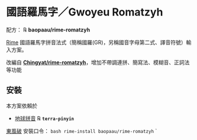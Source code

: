 # 國語羅馬字／Gwoyeu Romatzyh

配方： ℞ **baopaau/rime-romatzyh**

[Rime](http://rime.im) 國語羅馬字拼音法式（簡稱國羅(GR)，另稱國音字母第二式、譯音符號）輸入方案。
    
改編自 [**Chingyat/rime-romatzyh**](https://github.com/Chingyat/rime-romatzyh)，增加不帶調連拼、簡寫法、模糊音、正詞法等功能

## 安裝

本方案依賴於

  - [地球拼音](https://github.com/rime/rime-terra-pinyin) ℞ **`terra-pinyin`**

[東風破](https://github.com/rime/plum) 安裝口令： `bash rime-install baopaau/rime-romatzyh`
`

